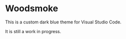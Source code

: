 # Woodsmoke

This is a custom dark blue theme for Visual Studio Code.

It is still a work in progress.

